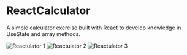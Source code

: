 # ReactCalculator
A simple calculator exercise built with React to develop knowledge in UseState and array methods.


![Reactulator 1](https://github.com/logJustin/ReactCalculator/assets/33402995/503d655e-33b6-4d06-9f5e-7159d7ee36eb)
![Reactulator 2](https://github.com/logJustin/ReactCalculator/assets/33402995/94c2c3e3-6850-4ff8-a9e4-5d65686aea75)
![Reactulator 3](https://github.com/logJustin/ReactCalculator/assets/33402995/15404f03-3551-4547-af58-70fb92063b0a)
